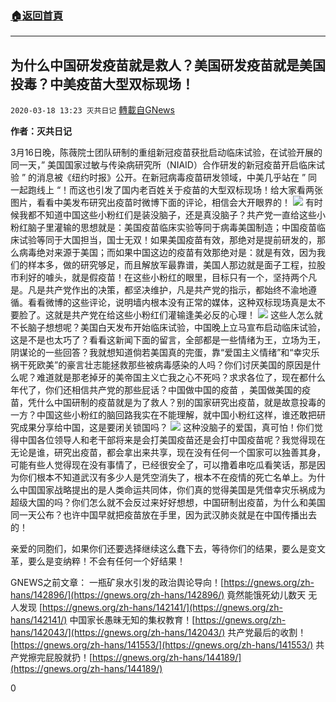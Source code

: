 ###  [:house:返回首頁](https://github.com/ourhimalayas/txt)
---

## 为什么中国研发疫苗就是救人？美国研发疫苗就是美国投毒？中美疫苗大型双标现场！
`2020-03-18 13:23 灭共日记` [轉載自GNews](https://gnews.org/zh-hant/144535/)

**作者：灭共日记**

3月16日晚，陈薇院士团队研制的重组新冠疫苗获批启动临床试验，在试验开展的同一天，” 美国国家过敏与传染病研究所（NIAID）合作研发的新冠疫苗开启临床试验 ” 的消息被《纽约时报》公开。在新冠病毒疫苗研发领域，中美几乎站在 ” 同一起跑线上 “！而这也引发了国内老百姓关于疫苗的大型双标现场！给大家看两张图片，看看中美发布研究出疫苗时微博下面的评论，相信会大开眼界的！
![](https://s3-ap-northeast-1.amazonaws.com/news.guo.offload.media/wp-content/uploads/2020/03/18131726/1-1-8.jpg)
有时候我都不知道中国这些小粉红们是装没脑子，还是真没脑子？共产党一直给这些小粉红脑子里灌输的思想就是：美国疫苗临床实验等同于病毒美国制造；中国疫苗临床试验等同于大国担当，国士无双！如果美国疫苗有效，那绝对是提前研发的，那么病毒绝对来源于美国；而如果中国这边的疫苗有效那绝对是：就是有效，因为我们的样本多，做的研究够足，而且解放军最靠谱，美国人那边就是面子工程，拉股市利好的噱头，就是假疫苗！在这些小粉红的眼里，目标只有一个，坚持两个凡是。凡是共产党作出的决策，都坚决维护，凡是共产党的指示，都始终不渝地遵循。看看微博的这些评论，说明墙内根本没有正常的媒体，这种双标现场真是太不要脸了。这就是共产党在给这些小粉红们灌输逢美必反的心理！
![](https://s3-ap-northeast-1.amazonaws.com/news.guo.offload.media/wp-content/uploads/2020/03/18131811/2-70.png)
这些人怎么就不长脑子想想呢？美国白天发布开始临床试验，中国晚上立马宣布启动临床试验，这是不是也太巧了？看看这新闻下面的留言，全部都是一些情绪为王，立场为王，阴谋论的一些回答？我就想知道倘若美国真的完蛋，靠“爱国主义情绪”和“幸灾乐祸干死欧美”的豪言壮志能拯救那些被病毒感染的人吗？你们讨厌美国的原因是什么呢？难道就是那老掉牙的美帝国主义亡我之心不死吗？求求各位了，现在都什么年代了，你们还相信共产党的那些屁话？中国做中国的疫苗 ，美国做美国的疫苗，凭什么中国研制的疫苗就是为了救人？别的国家研究出疫苗，就是故意投毒的一方？中国这些小粉红的脑回路我实在不能理解，就中国小粉红这样，谁还敢把研究成果分享给中国，这是要闭关锁国吗？
![](https://s3-ap-northeast-1.amazonaws.com/news.guo.offload.media/wp-content/uploads/2020/03/18132157/3-40.jpg)
这种没脑子的爱国，真可怕！你们觉得中国各位领导人和老干部将来是会打美国疫苗还是会打中国疫苗呢？我觉得现在无论是谁，研究出疫苗，都会拿出来共享，现在没有任何一个国家可以独善其身，可能有些人觉得现在没有事情了，已经很安全了，可以撸着串吃瓜看笑话，那是因为你们根本不知道武汉有多少人是凭空消失了，根本不在疫情的死亡名单上。为什么中国国家战略提出的是人类命运共同体，你们真的觉得美国是凭借幸灾乐祸成为超级大国的吗？你们怎么就不会反过来好好想想，中国研制出疫苗，为什么和美国同一天公布？也许中国早就把疫苗放在手里，因为武汉肺炎就是在中国传播出去的！

亲爱的同胞们，如果你们还要选择继续这么蠢下去，等待你们的结果，要么是变文革，要么是变纳粹！不会有任何一个好结果！

GNEWS之前文章：
 一瓶矿泉水引发的政治舆论导向！[https://gnews.org/zh-hans/142896/](https://gnews.org/zh-hans/142896/)
 竟然能饿死幼儿数天 无人发现 [https://gnews.org/zh-hans/142141/](https://gnews.org/zh-hans/142141/)
 中国家长愚昧无知的集权教育！[https://gnews.org/zh-hans/142043/](https://gnews.org/zh-hans/142043/)
 共产党最后的收割！[https://gnews.org/zh-hans/141553/](https://gnews.org/zh-hans/141553/)
 共产党擦完屁股就扔！[https://gnews.org/zh-hans/144189/](https://gnews.org/zh-hans/144189/)

0
